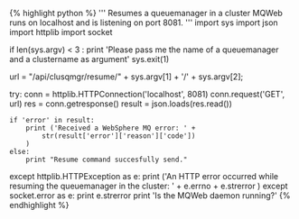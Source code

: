 {% highlight python %}
'''
 Resumes a queuemanager in a cluster 
 MQWeb runs on localhost and is listening on port 8081. 
'''
import sys
import json
import httplib
import socket

if len(sys.argv) < 3 :
	print 'Please pass me the name of a queuemanager and a clustername as argument'
	sys.exit(1)

url = "/api/clusqmgr/resume/" + sys.argv[1] + '/' + sys.argv[2];

try:
	conn = httplib.HTTPConnection('localhost', 8081)
	conn.request('GET', url)
	res = conn.getresponse()
	result = json.loads(res.read())

	if 'error' in result:
		print ('Received a WebSphere MQ error: ' +	
			str(result['error']['reason']['code'])
		)
	else:
		print "Resume command succesfully send."

except httplib.HTTPException as e:
	print ('An HTTP error occurred while resuming the queuemanager in the cluster: ' +
		e.errno + e.strerror
	)
except socket.error as e:
	print e.strerror
	print 'Is the MQWeb daemon running?'
{% endhighlight %}
